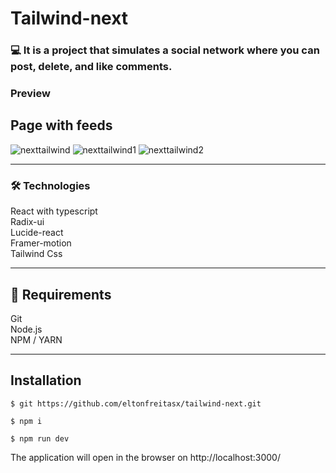 # Tailwind-next

### 💻 It is a project that simulates a social network where you can post, delete, and like comments.

### Preview

## Page with feeds

![nexttailwind](https://github.com/eltonfreitasx/tailwind-next/assets/76684471/9a53acc0-afc7-4df0-866f-b752d2024ff9)
![nexttailwind1](https://github.com/eltonfreitasx/tailwind-next/assets/76684471/64a18681-cd6e-4693-932e-05b606c3321c)
![nexttailwind2](https://github.com/eltonfreitasx/tailwind-next/assets/76684471/047bcd37-4e8a-48dc-9ead-99172909b89e)

<hr/>

### 🛠️ Technologies 
React with typescript <br/>
Radix-ui <br/>
Lucide-react <br/>
Framer-motion <br/>
Tailwind Css <br/>
<hr/>

## 🧲 Requirements 
Git<br/>
Node.js <br/>
NPM / YARN
<hr/>

## Installation

```
$ git https://github.com/eltonfreitasx/tailwind-next.git

$ npm i 

$ npm run dev 
```

The application will open in the browser on  http://localhost:3000/


